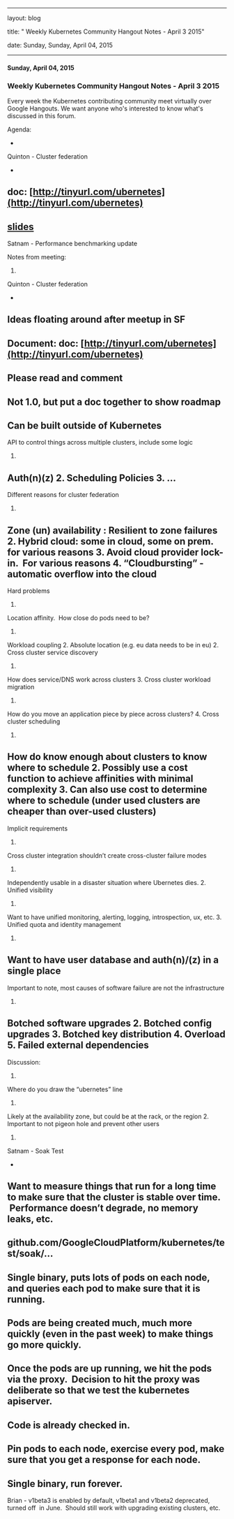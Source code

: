 ---

   layout: blog

   title:  " Weekly Kubernetes Community Hangout Notes - April 3 2015" 

   date:   Sunday,  Sunday, April 04, 2015 
 

   --- 
#### Sunday, April 04, 2015 
### Weekly Kubernetes Community Hangout Notes - April 3 2015 
  

Every week the Kubernetes contributing community meet virtually over Google Hangouts. We want anyone who's interested to know what's discussed in this forum.

  

Agenda:

- 
Quinton - Cluster federation

  - 
doc: [http://tinyurl.com/ubernetes](http://tinyurl.com/ubernetes)
  - 
[slides](https://docs.google.com/presentation/d/1dWKNzjYM6ZYjFXpPwamikC6_BV3PDe33NAK9zR_M7jg/edit?usp=sharing)
- 
Satnam - Performance benchmarking update
  

Notes from meeting:

1. 
Quinton - Cluster federation

- 
Ideas floating around after meetup in SF
- 
Document: doc: [http://tinyurl.com/ubernetes](http://tinyurl.com/ubernetes)
- 
Please read and comment
- 
Not 1.0, but put a doc together to show roadmap
- 
Can be built outside of Kubernetes
- 
API to control things across multiple clusters, include some logic

1. 
Auth(n)(z)
2. 
Scheduling Policies
3. 
…
- 
Different reasons for cluster federation

1. 
Zone (un) availability : Resilient to zone failures
2. 
Hybrid cloud: some in cloud, some on prem. for various reasons
3. 
Avoid cloud provider lock-in. &nbsp;For various reasons
4. 
“Cloudbursting” - automatic overflow into the cloud
- 
Hard problems

1. 
Location affinity. &nbsp;How close do pods need to be? 

  1. 
Workload coupling
  2. 
Absolute location (e.g. eu data needs to be in eu)
2. 
Cross cluster service discovery

  1. 
How does service/DNS work across clusters
3. 
Cross cluster workload migration

  1. 
How do you move an application piece by piece across clusters?
4. 
Cross cluster scheduling

  1. 
How do know enough about clusters to know where to schedule
  2. 
Possibly use a cost function to achieve affinities with minimal complexity
  3. 
Can also use cost to determine where to schedule (under used clusters are cheaper than over-used clusters)
- 
Implicit requirements

1. 
Cross cluster integration shouldn’t create cross-cluster failure modes

  1. 
Independently usable in a disaster situation where Ubernetes dies.
2. 
Unified visibility

  1. 
Want to have unified monitoring, alerting, logging, introspection, ux, etc.
3. 
Unified quota and identity management

  1. 
Want to have user database and auth(n)/(z) in a single place
- 
Important to note, most causes of software failure are not the infrastructure

1. 
Botched software upgrades
2. 
Botched config upgrades
3. 
Botched key distribution
4. 
Overload
5. 
Failed external dependencies
- 
Discussion:

1. 
Where do you draw the “ubernetes” line

  1. 
Likely at the availability zone, but could be at the rack, or the region
2. 
Important to not pigeon hole and prevent other users
  

1. 
Satnam - Soak Test

- 
Want to measure things that run for a long time to make sure that the cluster is stable over time. &nbsp;Performance doesn’t degrade, no memory leaks, etc.
- 
github.com/GoogleCloudPlatform/kubernetes/test/soak/…
- 
Single binary, puts lots of pods on each node, and queries each pod to make sure that it is running.
- 
Pods are being created much, much more quickly (even in the past week) to make things go more quickly.
- 
Once the pods are up running, we hit the pods via the proxy. &nbsp;Decision to hit the proxy was deliberate so that we test the kubernetes apiserver.
- 
Code is already checked in.
- 
Pin pods to each node, exercise every pod, make sure that you get a response for each node.
- 
Single binary, run forever.
- 
Brian - v1beta3 is enabled by default, v1beta1 and v1beta2 deprecated, turned off &nbsp;in June. &nbsp;Should still work with upgrading existing clusters, etc.
